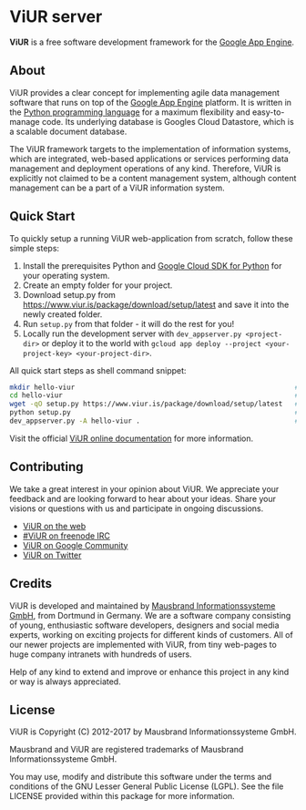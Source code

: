 # ViUR server

**ViUR** is a free software development framework for the [Google App Engine](https://appengine.google.com).

## About

ViUR provides a clear concept for implementing agile data management software that runs on top of the [Google App Engine](https://appengine.google.com) platform. It is written in the [Python programming language](https://python.org) for a maximum flexibility and easy-to-manage code. Its underlying database is Googles Cloud Datastore, which is a scalable document database.

The ViUR framework targets to the implementation of information systems, which are integrated, web-based applications or services performing data management and deployment operations of any kind. Therefore, ViUR is explicitly not claimed to be a content management system, although content management can be a part of a ViUR information system.

## Quick Start

To quickly setup a running ViUR web-application from scratch, follow these
simple steps:

1. Install the prerequisites Python and [Google Cloud SDK for Python](https://cloud.google.com/sdk) for your operating system.
2. Create an empty folder for your project.
3. Download setup.py from https://www.viur.is/package/download/setup/latest and save it into the newly created folder.
4. Run ``setup.py`` from that folder - it will do the rest for you!
5. Locally run the development server with ``dev_appserver.py <project-dir>``
   or deploy it to the world with ``gcloud app deploy --project <your-project-key> <your-project-dir>``.

All quick start steps as shell command snippet:

```sh
mkdir hello-viur                                                      # Setup project folder
cd hello-viur                                                         # Change into this folder
wget -qO setup.py https://www.viur.is/package/download/setup/latest   # Download latest setup
python setup.py                                                       # Run ViUR setup tool
dev_appserver.py -A hello-viur .                                      # Start Google App Engine
```

Visit the official [ViUR online documentation](https://docs.viur.is/latest) for more information.

## Contributing

We take a great interest in your opinion about ViUR. We appreciate your feedback and are looking forward to hear about your ideas. Share your visions or questions with us and participate in ongoing discussions.

- [ViUR on the web](https://www.viur.is)
- [#ViUR on freenode IRC](https://webchat.freenode.net/?channels=viur)
- [ViUR on Google Community](https://plus.google.com/communities/102034046048891029088)
- [ViUR on Twitter](https://twitter.com/weloveViUR)

## Credits

ViUR is developed and maintained by [Mausbrand Informationssysteme GmbH](https://www.mausbrand.de), from Dortmund in Germany. We are a software company consisting of young, enthusiastic software developers, designers and social media experts, working on exciting projects for different kinds of customers. All of our newer projects are implemented with ViUR, from tiny web-pages to huge company intranets with hundreds of users.

Help of any kind to extend and improve or enhance this project in any kind or way is always appreciated.

## License

ViUR is Copyright (C) 2012-2017 by Mausbrand Informationssysteme GmbH.

Mausbrand and ViUR are registered trademarks of Mausbrand Informationssysteme GmbH.

You may use, modify and distribute this software under the terms and conditions of the GNU Lesser General Public License (LGPL). See the file LICENSE provided within this package for more information.
